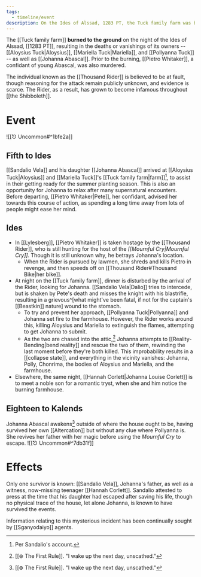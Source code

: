 ```yaml
---
tags:
  - timeline/event
description: On the Ides of Alssad, 1283 PT, the Tuck family farm was burnt to the ground.
---
```


The [[Tuck family farm]] **burned to the ground** on the night of the Ides of Alssad, [[1283 PT]], resulting in the deaths or vanishings of its owners -- [[Aloysius Tuck|Aloysius]], [[Mariella Tuck|Mariella]], and [[Pollyanna Tuck]] --  as well as [[Johanna Abascal]]. Prior to the burning, [[Pietro Whitaker]], a confidant of young Abascal, was also murdered.

The individual known as the [[Thousand Rider]] is believed to be at fault, though reasoning for the attack remain publicly unknown, and evidence is scarce. The Rider, as a result, has grown to become infamous throughout [[the Shibboleth]].

# Event
![[⎋ Uncommon#^1bfe2a]]
## Fifth to Ides
[[Sandalio Vela]] and his daughter [[Johanna Abascal]] arrived at [[Aloysius Tuck|Aloysius]] and [[Mariella Tuck]]'s [[Tuck family farm|farm]][^1], to assist in their getting ready for the summer planting season. This is also an opportunity for Johanna to relax after many supernatural encounters. Before departing, [[Pietro Whitaker|Pete]], her confidant, advised her towards this course of action, as spending a long time away from lots of people might ease her mind.
## Ides
* In [[Lylesberg]], [[Pietro Whitaker]] is taken hostage by the [[Thousand Rider]], who is still hunting for the host of the *[[Mournful Cry|Mournful Cry]]*. Though it is still unknown why, he betrays Johanna's location. 
	* When the Rider is pursued by lawmen, she shreds and kills Pietro in revenge, and then speeds off on [[Thousand Rider#Thousand Bike|her bike]].
* At night on the [[Tuck family farm]], dinner is disturbed by the arrival of the Rider, looking for Johanna. [[Sandalio Vela|Dalio]] tries to intercede, but is shaken by Pete's death and misses the knight with his blastrifle, resulting in a grievous^[what might've been fatal, if not for the captain's [[Beastkin]] nature] wound to the stomach. 
	* To try and prevent her approach, [[Pollyanna Tuck|Pollyanna]] and Johanna set fire to the farmhouse. However, the Rider works around this, killing Aloysius and Mariella to extinguish the flames, attempting to get Johanna to submit. 
	* As the two are chased into the attic,[^2] Johanna attempts to [[Reality-Bending|bend reality]] and rescue the two of them, rewinding the last moment before they're both killed. This improbability results in a [[collapse state]], and everything in the vicinity vanishes: Johanna, Polly, Chonrima, the bodies of Aloysius and Mariella, and the farmhouse.
* Elsewhere, the same night, [[Hannah Corlett|Johanna Louise Corlett]] is to meet a noble son for a romantic tryst, when she and him notice the burning farmhouse.

## Eighteen to Kalends
Johanna Abascal awakens[^2] outside of where the house ought to be, having survived her own [[Altercation]] but without any clue where Pollyanna is. She revives her father with her magic before using the *Mournful Cry* to escape.
![[⎋ Uncommon#^7db31f]]
# Effects

Only one survivor is known: [[Sandalio Vela]], Johanna's father, as well as a witness, now-missing teenager [[Hannah Corlett]]. Sandalio attested to press at the time that his daughter had escaped after saving his life, though no physical trace of the house, let alone Johanna, is known to have survived the events. 

Information relating to this mysterious incident has been continually sought by [[Sganyodaiyo]] agents.

[^1]: Per Sandalio's account. 
[^2]: [[⊛ The First Rule]]. "I wake up the next day, unscathed."